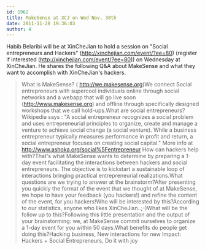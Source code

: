 ```yaml
---
id: 1962
title: MakeSense at XCJ on Wed Nov. 30th
date: 2011-11-28 19:36:03
author: 4
---
```


Habib Belaribi will be at XinCheJian to hold a session on "Social entrepreneurs and Hackers" (http://xinchejian.com/event/?ee=80) (register if interested (http://xinchejian.com/event/?ee=80)) on Wednesday at XinCheJian. He shares the following Q&A about MakeSense and what they want to accomplish with XinCheJian's hackers.

> What is MakeSense? ( http://we.makesense.org)We connect Social entrepreneurs with supercool individuals online through social networks and a webapp that will go live soon (http://www.makesense.org) and offline through specifically designed workshops that we call hold-ups.What are social entrepreneurs?Wikipedia says : "A social entrepreneur recognizes a social problem and uses entrepreneurial principles to organize, create and manage a venture to achieve social change (a social venture). While a business entrepreneur typically measures performance in profit and return, a social entrepreneur focuses on creating social capital." More info at http://www.ashoka.org/social%5Fentrepreneur How can hackers help with?That's what MakeSense wants to determine by preparing a 1-day event facilitating the interactions between hackers and social entrepreneurs. The objective is to kickstart a sustainable loop of interactions bringing practical entrepreneurial realizations.What questions are we trying to answer at the brainstorm?After presenting you quickly the format of the event that we thought of at MakeSense, we hope to have your feedback (you hackers!) and refine the content of the event, for you hackers!Who will be interested by this?According to our statistics, anyone who likes XinCheJian..;-)What will be the follow up to this?Following this little presentation and the output of your brainstorming: we, at MakeSense commit ourselves to organize a 1-day event for you within 50 days.What benefits do people get doing this?Hacking business, New interactions for new Impact: Hackers + Social Entrepreneurs, Do it with joy